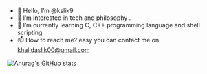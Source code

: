 - 👋 Hello, I’m @kslik9
- 👀 I’m interested in tech and philosophy .
- 🌱 I’m currently learning C, C++ programming language and shell scripting  
- 📫 How to reach me? easy you can contact me on khalidaslik00@gmail.com

[![Anurag's GitHub stats](https://github-readme-stats.vercel.app/api?username=anuraghazra)](https://github.com/anuraghazra/github-readme-stats)
